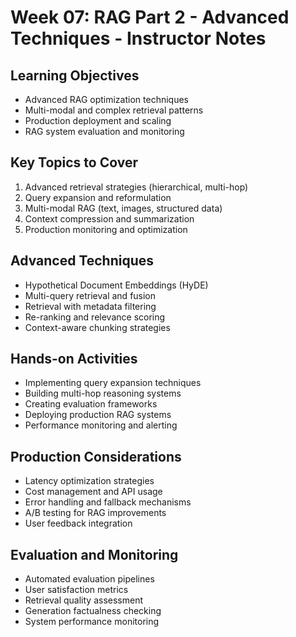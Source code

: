 # Week 07: RAG Part 2 - Advanced Techniques - Instructor Notes

## Learning Objectives
- Advanced RAG optimization techniques
- Multi-modal and complex retrieval patterns
- Production deployment and scaling
- RAG system evaluation and monitoring

## Key Topics to Cover
1. Advanced retrieval strategies (hierarchical, multi-hop)
2. Query expansion and reformulation
3. Multi-modal RAG (text, images, structured data)
4. Context compression and summarization
5. Production monitoring and optimization

## Advanced Techniques
- Hypothetical Document Embeddings (HyDE)
- Multi-query retrieval and fusion
- Retrieval with metadata filtering
- Re-ranking and relevance scoring
- Context-aware chunking strategies

## Hands-on Activities
- Implementing query expansion techniques
- Building multi-hop reasoning systems
- Creating evaluation frameworks
- Deploying production RAG systems
- Performance monitoring and alerting

## Production Considerations
- Latency optimization strategies
- Cost management and API usage
- Error handling and fallback mechanisms
- A/B testing for RAG improvements
- User feedback integration

## Evaluation and Monitoring
- Automated evaluation pipelines
- User satisfaction metrics
- Retrieval quality assessment
- Generation factualness checking
- System performance monitoring 